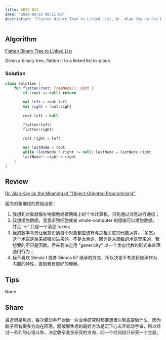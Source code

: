 ```yaml
---
title: ARTS 021
date: "2020-08-03 08:21:00"
description: "Flatten Binary Tree to Linked List, Dr. Alan Kay on the Meaning of \"Object-Oriented Programming\""
---
```


## Algorithm
[Flatten Binary Tree to Linked List](https://leetcode.com/problems/flatten-binary-tree-to-linked-list/)

Given a binary tree, flatten it to a linked list in-place.

### Solution
```kotlin
class Solution {
    fun flatten(root: TreeNode?): Unit {
        if (root == null) return

        val left = root.left
        val right = root.right
        
        root.left = null
        
        flatten(left)
        flatten(right)

        root.right = left

        var lastNode = root
        while (lastNode!!.right != null) lastNode = lastNode.right
        lastNode!!.right = right
    }
}
```

## Review
[Dr. Alan Kay on the Meaning of "Object-Oriented Programming"](http://userpage.fu-berlin.de/~ram/pub/pub_jf47ht81Ht/doc_kay_oop_en)

面向对象编程的原始设想：
1. 我想到对象就像生物细胞或者网络上的个体计算机，只能通过消息进行通信；
2. 我想摆脱数据，我意识到细胞或者 whole-computer 的隐喻可以摆脱数据，并且 '<-' 只是一个消息 token;
3. 我的数学背景让我意识到每个对象都应该有与之相关联的代数运算。「多态」这个术语是后来被强加进来的，不是太合适，因为是从函数的术语里来的，我想要的不只是函数。后来我决定用 "genericity" 以一个类似代数的形式来处理通用行为；
4. 我不喜欢 Simula I 或者 Simula 67 继承的方式，所以决定不考虑将继承作为内置的特性，直到我有更好的理解。

## Tips
None

## Share
最近很是焦虑，每次要动手开始做一些业余研究时都要想很久到底要做什么，因为脑子里有很多方向在回荡，而破解焦虑的最好方法是沉下心去开始动手做，所以经过一系列的心理斗争，决定收窄业余研究的方向，同一个时间段只研究一个主题。
